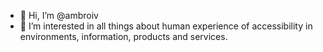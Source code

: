 - 👋 Hi, I’m @ambroiv
- 👀 I’m interested in all things about human experience of accessibility in environments, information, products and services.

  

<!---
ambroiv/ambroiv is a ✨ special ✨ repository because its `README.md` (this file) appears on your GitHub profile.
You can click the Preview link to take a look at your changes.
--->
